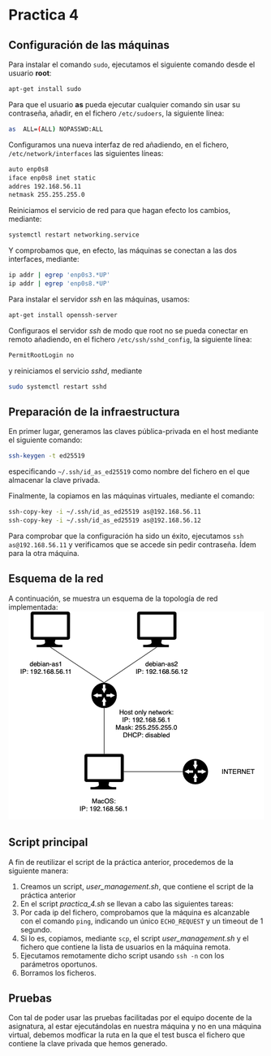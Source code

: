 # Practica 4

## Configuración de las máquinas
Para instalar el comando `sudo`, ejecutamos el siguiente comando desde el usuario **root**:

```bash
apt-get install sudo
```

Para que el usuario **as** pueda ejecutar cualquier comando sin usar su contraseña, añadir, en el fichero `/etc/sudoers`, la siguiente línea:

```bash
as  ALL=(ALL) NOPASSWD:ALL
```

Configuramos una nueva interfaz de red añadiendo, en el fichero, `/etc/network/interfaces` las siguientes líneas:

```bash
auto enp0s8
iface enp0s8 inet static
addres 192.168.56.11
netmask 255.255.255.0
```

Reiniciamos el servicio de red para que hagan efecto los cambios, mediante:

```bash
systemctl restart networking.service
```

Y comprobamos que, en efecto, las máquinas se conectan a las dos interfaces, mediante:

```bash
ip addr | egrep 'enp0s3.*UP'
ip addr | egrep 'enp0s8.*UP'
```

Para instalar el servidor *ssh* en las máquinas, usamos:

```bash
apt-get install openssh-server
```

Configuraos el servidor *ssh* de modo que root no se pueda conectar en remoto añadiendo, en el fichero `/etc/ssh/sshd_config`, la siguiente línea:

```bash
PermitRootLogin no
```
y reiniciamos el servicio *sshd*, mediante 

```bash
sudo systemctl restart sshd
```

## Preparación de la infraestructura

En primer lugar, generamos las claves pública-privada en el host mediante el siguiente comando:

```bash
ssh-keygen -t ed25519
```
especificando `~/.ssh/id_as_ed25519` como nombre del fichero en el que almacenar la clave privada.

Finalmente, la copiamos en las máquinas virtuales, mediante el comando:

```bash
ssh-copy-key -i ~/.ssh/id_as_ed25519 as@192.168.56.11
ssh-copy-key -i ~/.ssh/id_as_ed25519 as@192.168.56.12
```

Para comprobar que la configuración ha sido un éxito, ejecutamos `ssh as@192.168.56.11` y verificamos que se accede sin pedir contraseña. Ídem para la otra máquina.

## Esquema de la red
A continuación, se muestra un esquema de la topología de red implementada:
![descripción de la red](red.png)


## Script principal
A fin de reutilizar el script de la práctica anterior, procedemos de la siguiente manera:
1. Creamos un script, *user_management.sh*, que contiene el script de la práctica anterior
2. En el script *practica_4.sh* se llevan a cabo las siguientes tareas:
  1. Por cada ip del fichero, comprobamos que la máquina es alcanzable con el comando `ping`, indicando un único `ECHO_REQUEST` y un timeout de 1 segundo.
  2. Si lo es, copiamos, mediante `scp`, el script *user_management.sh* y el fichero que contiene la lista de usuarios en la máquina remota.
  3. Ejecutamos remotamente dicho script usando `ssh -n` con los parámetros oportunos.
  4. Borramos los ficheros.

## Pruebas
Con tal de poder usar las pruebas facilitadas por el equipo docente de la asignatura, al estar ejecutándolas en nuestra máquina y no en una máquina virtual, debemos modficar la ruta en la que el test busca el fichero que contiene la clave privada que hemos generado. 




